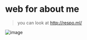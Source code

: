 # web for about me
> you can look at http://respo.ml/

![image](https://user-images.githubusercontent.com/112849918/215054502-216fad56-c379-4666-b550-a2cea7fecbe0.png)


